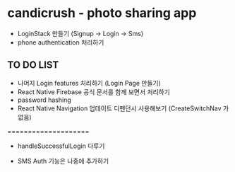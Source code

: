 # candicrush - photo sharing app

- LoginStack 만들기 (Signup -> Login -> Sms)
- phone authentication 처리하기

## TO DO LIST

- 나머지 Login features 처리하기 (Login Page 만들기)
- React Native Firebase 공식 문서를 함께 보면서 처리하기
- password hashing
- React Native Navigation 업데이트 디펜던시 사용해보기 (CreateSwitchNav 가 없음)

====================

- handleSuccessfulLogin 다루기

- SMS Auth 기능은 나중에 추가하기
